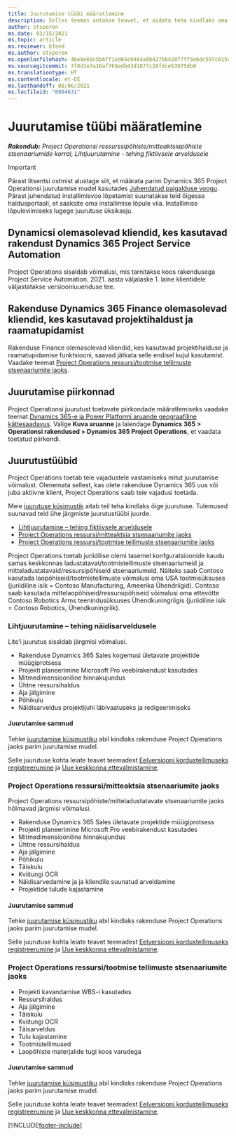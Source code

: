 ```yaml
---
title: Juurutamise tüübi määratlemine
description: Selles teemas antakse teavet, et aidata teha kindlaks oma ettevõtte projektitoimingute õige juurutamistüüp.
author: stsporen
ms.date: 03/15/2021
ms.topic: article
ms.reviewer: kfend
ms.author: stsporen
ms.openlocfilehash: 4be8e69c5b6ff1ed65e9484a9b427bb428f7ff3e6dc597c615d5586da52867ef
ms.sourcegitcommit: 7f8d1e7a16af769adb43d1877c28fdce53975db8
ms.translationtype: HT
ms.contentlocale: et-EE
ms.lasthandoff: 08/06/2021
ms.locfileid: "6994631"
---
```

# <a name="determine-your-deployment-type"></a>Juurutamise tüübi määratlemine

_**Rakendub:** Project Operationsi ressurssipõhiste/mitteaktsiapõhiste stsenaariumide korral,  Lihtjuurutamine - tehing fiktiivsele arveldusele_

> [!IMPORTANT]
> Pärast litsentsi ostmist alustage siit, et määrata parim Dynamics 365 Project Operationsi juurutamise mudel kasutades [Juhendatud paigalduse voogu](https://aka.ms/provisionprojectoperations).
> Pärast juhendatud installimisvoo lõpetamist suunatakse teid õigesse haldusportaali, et saaksite oma installimise lõpule viia. Installimise lõpuleviimiseks lugege juurutuse üksikasju.


## <a name="existing-customers-of-dynamics-using-dynamics-365-project-service-automation"></a>Dynamicsi olemasolevad kliendid, kes kasutavad rakendust Dynamics 365 Project Service Automation
Project Operations sisaldab võimalusi, mis tarnitakse koos rakendusega Project Service Automation. 2021. aasta väljalaske 1. laine klientidele väljastatakse versiooniuuenduse tee.

## <a name="existing-customers-of-dynamics-365-finance-using-project-management-and-accounting"></a>Rakenduse Dynamics 365 Finance olemasolevad kliendid, kes kasutavad projektihaldust ja raamatupidamist 

Rakenduse Finance olemasolevad kliendid, kes kasutavad projektihalduse ja raamatupidamise funktsiooni, saavad jätkata selle endisel kujul kasutamist. Vaadake teemat [Project Operations ressursi/tootmise tellimuste stsenaariumite jaoks](#pma).


## <a name="deployment-regions"></a>Juurutamise piirkonnad
Project Operationsi juurutust toetavate piirkondade määratlemiseks vaadake teemat [Dynamics 365-e ja Power Platformi aruande geograafiline kättesaadavus](https://dynamics.microsoft.com/en-us/geographic-availability/). Valige **Kuva aruanne** ja laiendage **Dynamics 365 > Operationsi rakendused > Dynamics 365 Project Operations**, et vaadata toetatud piirkondi.

## <a name="deployment-types"></a>Juurutustüübid
Project Operations toetab teie vajadustele vastamiseks mitut juurutamise võimalust. Olenemata sellest, kas olete rakenduse Dynamics 365 uus või juba aktiivne klient, Project Operations saab teie vajadusi toetada.

Meie [juurutuse küsimustik](https://aka.ms/provisionprojectoperations) aitab teil teha kindlaks õige juurutuse. Tulemused suunavad teid ühe järgmiste juurutustüübi juurde.

- [Lihtjuurutamine – tehing fiktiivsele arveldusele](#lite)
- [Project Operations ressursi/mitteaktsia stsenaariumite jaoks](#integrated)
- [Project Operations ressursi/tootmise tellimuste stsenaariumite jaoks](#pma)

Project Operations toetab juriidilise olemi tasemel konfguratsioonide kaudu samas keskkonnas ladustatavat/tootmistellimuste stsenaariumeid ja mitteladustatavaid/ressursipõhiseid stsenaariumeid. Näiteks saab Contoso kasutada laopõhiseid/tootmistellimuste võimalusi oma USA tootmisüksuses (juriidiline isik = Contoso Manufacturing, Ameerika Ühendriigid). Contoso saab kasutada mittelaopõhiseid/ressursipõhiseid võimalusi oma ettevõtte Contoso Robotics Arms teenindusüksuses Ühendkuningriigis (juriidiline isik = Contoso Robotics, Ühendkuningriik).

### <a name="lite-deployment---deal-to-proforma-invoicing"></a><a  name="lite"></a>Lihtjuurutamine – tehing näidisarveldusele

Lite’i juurutus sisaldab järgmisi võimalusi.

- Rakenduse Dynamics 365 Sales kogemusi ületavate projektide müügiprotsess
- Projekti planeerimine Microsoft Pro veebirakendust kasutades
- Mitmedimensiooniline hinnakujundus
- Ühtne ressursihaldus
- Aja jälgimine
- Põhikulu
- Näidisarveldus projektijuhi läbivaatuseks ja redigeerimiseks 

#### <a name="deployment-steps"></a>Juurutamise sammud
Tehke [juurutamise küsimustiku](https://aka.ms/provisionprojectoperations) abil kindlaks rakenduse Project Operations jaoks parim juurutamise mudel.

Selle juurutuse kohta leiate teavet teemadest [Eelversiooni kordustellimuseks registreerumine](lite-preview-subscription-sign-up.md) ja [Uue keskkonna ettevalmistamine](lite-deployment.md). 


### <a name="project-operations-for-resourcenon-stocked-scenarios"></a><a name="integrated"></a>Project Operations ressursi/mitteaktsia stsenaariumite jaoks
Project Operations ressursipõhiste/mitteladustatavate stsenaariumite jaoks hõlmavad järgmisi võimalusi.
 
- Rakenduse Dynamics 365 Sales ületavate projektide müügiprotsess
- Projekti planeerimine Microsoft Pro veebirakendust kasutades
- Mitmedimensiooniline hinnakujundus
- Ühtne ressursihaldus
- Aja jälgimine
- Põhikulu
- Täiskulu
- Kviitungi OCR
- Näidisarvedamine ja ja kliendile suunatud arveldamine 
- Projektide tulude kajastamine

#### <a name="deployment-steps"></a>Juurutamise sammud
Tehke [juurutamise küsimustiku](https://aka.ms/provisionprojectoperations) abil kindlaks rakenduse Project Operations jaoks parim juurutamise mudel.

Selle juurutuse kohta leiate teavet teemadest [Eelversiooni kordustellimuseks registreerumine](resource-sign-up-preview-subscription.md) ja [Uue keskkonna ettevalmistamine](resource-provision-new-environment.md). 


### <a name="project-operations-for-stockedproduction-order-scenarios"></a><a name="pma"></a>Project Operations ressursi/tootmise tellimuste stsenaariumite jaoks

- Projekti kavandamise WBS-i kasutades
- Ressursihaldus
- Aja jälgimine
- Täiskulu
- Kviitungi OCR
- Täisarveldus
- Tulu kajastamine
- Tootmistellimused
- Laopõhiste materjalide tugi koos varudega

#### <a name="deployment-steps"></a>Juurutamise sammud
Tehke [juurutamise küsimustiku](https://aka.ms/provisionprojectoperations) abil kindlaks rakenduse Project Operations jaoks parim juurutamise mudel.

Selle juurutuse kohta leiate teavet teemadest [Eelversiooni kordustellimuseks registreerumine](/dynamics365/fin-ops-core/dev-itpro/dev-tools/sign-up-preview-subscription?toc=%2fdynamics365%2ffinance%2ftoc.json) ja [Uue keskkonna ettevalmistamine](/dynamics365/fin-ops-core/dev-itpro/deployment/deploy-demo-environment?toc=%2fdynamics365%2ffinance%2ftoc.json). 



[!INCLUDE[footer-include](../includes/footer-banner.md)]
